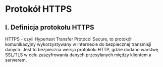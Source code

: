 # Protokół HTTPS
## I. Definicja protokołu HTTPS

HTTPS - czyli Hypertext Transfer Protocol Secure, to protokół komunikacyjny wykorzystywany w Internecie do bezpiecznej transmisji danych. Jest to bezpieczna wersja protokołu HTTP, gdzie dodano warstwę SSL/TLS w celu zaszyfrowania danych przesyłanych między klientem a serwerem. 

 
